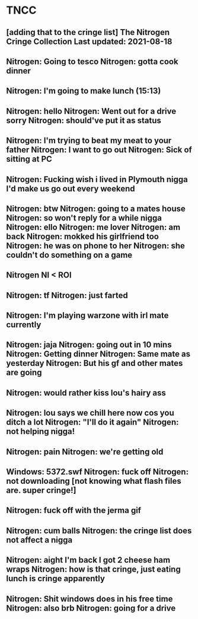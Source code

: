 # TNCC
[adding that to the cringe list]
The Nitrogen Cringe Collection 
Last updated: 2021-08-18
-------------------------------------------------------------------------------------
Nitrogen: Going to tesco
Nitrogen: gotta cook dinner
-------------------------------------------------------------------------------------
Nitrogen: I'm going to make lunch (15:13)
-------------------------------------------------------------------------------------
Nitrogen: hello
Nitrogen: Went out for a drive sorry
Nitrogen: should've put it as status
-------------------------------------------------------------------------------------
Nitrogen: I'm trying to beat my meat to your father
Nitrogen: I want to go out
Nitrogen: Sick of sitting at PC
-------------------------------------------------------------------------------------
Nitrogen: Fucking wish i lived in Plymouth nigga I'd make us go out every weekend
-------------------------------------------------------------------------------------
Nitrogen: btw
Nitrogen: going to a mates house
Nitrogen: so won't reply for a while nigga
Nitrogen: ello
Nitrogen: me lover
Nitrogen: am back
Nitrogen: mokked his girlfriend too
Nitrogen: he was on phone to her
Nitrogen: she couldn't do something on a game
-------------------------------------------------------------------------------------
Nitrogen NI < ROI
-------------------------------------------------------------------------------------
Nitrogen: tf
Nitrogen: just farted
-------------------------------------------------------------------------------------
Nitrogen: I'm playing warzone with irl mate currently
-------------------------------------------------------------------------------------
Nitrogen: jaja
Nitrogen: going out in 10 mins
Nitrogen: Getting dinner
Nitrogen: Same mate as yesterday
Nitrogen: But his gf and other mates are going
-------------------------------------------------------------------------------------
Nitrogen: would rather kiss lou's hairy ass
-------------------------------------------------------------------------------------
Nitrogen: lou says we chill here now cos you ditch a lot
Nitrogen: "I'll do it again"
Nitrogen: not helping nigga!
-------------------------------------------------------------------------------------
Nitrogen: pain
Nitrogen: we're getting old
-------------------------------------------------------------------------------------
Windows: 5372.swf
Nitrogen: fuck off
Nitrogen: not downloading
[not knowing what flash files are. super cringe!]
-------------------------------------------------------------------------------------
Nitrogen: fuck off with the jerma gif
-------------------------------------------------------------------------------------
Nitrogen: cum balls
Nitrogen: the cringe list does not affect a nigga
-------------------------------------------------------------------------------------
Nitrogen: aight I'm back I got 2 cheese ham wraps
Nitrogen: how is that cringe, just eating lunch is cringe apparently
-------------------------------------------------------------------------------------
Nitrogen: Shit windows does in his free time
Nitrogen: also brb
Nitrogen: going for a drive
-------------------------------------------------------------------------------------
